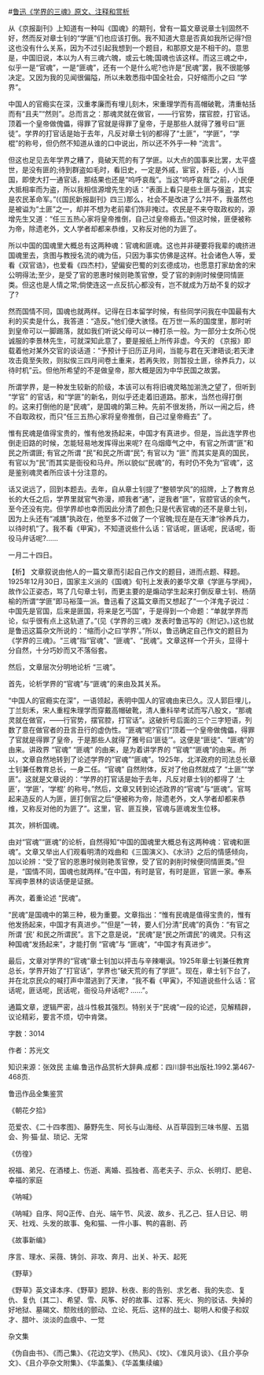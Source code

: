 #[鲁迅《学界的三魂》原文、注释和赏析](https://www.vrrw.net/wx/9556.html)

从《京报副刊》上知道有一种叫《国魂》的期刊，曾有一篇文章说章士钊固然不好，然而反对章士钊的“学匪”们也应该打倒。我不知道大意是否真如我所记得?但这也没有什么关系，因为不过引起我想到一个题目，和那原文是不相干的。意思是，中国旧说，本以为人有三魂六魄，或云七魄;国魂也该这样。而这三魂之中，似乎一是“官魂”，一是“匪魂”，还有一个是什么呢?也许是“民魂”罢，我不很能够决定。又因为我的见闻很偏隘，所以未敢悉指中国全社会，只好缩而小之曰 “学界”。

中国人的官瘾实在深，汉重孝廉而有埋儿刻木，宋重理学而有高帽破靴，清重帖括而有“且夫”“然则”。总而言之：那魂灵就在做官，——行官势，摆官腔，打官话。顶着一个皇帝做傀儡，得罪了官就是得罪了皇帝，于是那些人就得了雅号曰“匪徒”。学界的打官话是始于去年，凡反对章士钊的都得了“土匪”，“学匪”，“学棍”的称号，但仍然不知道从谁的口中说出，所以还不外乎一种 “流言”。

但这也足见去年学界之糟了，竟破天荒的有了学匪。以大点的国事来比罢，太平盛世，是没有匪的;待到群盗如毛时，看旧史，一定是外戚，宦官，奸臣，小人当国，即使大打一通官话，那结果也还是“呜呼哀哉”。当这“呜呼哀哉”之前，小民便大抵相率而为盗，所以我相信源增先生的话：“表面上看只是些土匪与强盗，其实是农民革命军。”(《国民新报副刊》四三)那么，社会不是改进了么?并不，我虽然也是被谥为“土匪”之一，却并不想为老前辈们饰非掩过。农民是不来夺取政权的，源增先生又道：“任三五热心家将皇帝推倒，自己过皇帝瘾去。”但这时候，匪便被称为帝，除遗老外，文人学者却都来恭维，又称反对他的为匪了。

所以中国的国魂里大概总有这两种魂：官魂和匪魂。这也并非硬要将我辈的魂挤进国魂里去，贪图与教授名流的魂为伍，只因为事实仿佛是这样。社会诸色人等，爱看《双官诰》，也爱看《四杰村》，望偏安巴蜀的刘玄德成功，也愿意打家劫舍的宋公明得法;至少，是受了官的恩惠时候则艳羡官僚，受了官的剥削时候便同情匪类。但这也是人情之常;倘使连这一点反抗心都没有，岂不就成为万劫不复的奴才了?

然而国情不同，国魂也就两样。记得在日本留学时候，有些同学问我在中国最有大利的买卖是什么，我答道：“造反。”他们便大骇怪。在万世一系的国度里，那时听到皇帝可以一脚踢落，就如我们听说父母可以一棒打杀一般。为一部分士女所心悦诚服的李景林先生，可就深知此意了，要是报纸上所传非虚。今天的 《京报》即载着他对某外交官的谈话道：“予预计于旧历正月间，当能与君在天津晤谈;若天津攻击竟至失败，则拟俟三四月间卷土重来，若再失败，则暂投土匪，徐养兵力，以待时机”云。但他所希望的不是做皇帝，那大概是因为中华民国之故罢。

所谓学界，是一种发生较新的阶级，本该可以有将旧魂灵略加湔洗之望了，但听到 “学官” 的官话，和“学匪”的新名，则似乎还走着旧道路。那末，当然也得打倒的。这来打倒他的是“民魂”，是国魂的第三种。先前不很发扬，所以一闹之后，终不自取政权，而只“任三五热心家将皇帝推倒，自己过皇帝瘾去” 了。

惟有民魂是值得宝贵的，惟有他发扬起来，中国才有真进步。但是，当此连学界也倒走旧路的时候，怎能轻易地发挥得出来呢? 在乌烟瘴气之中，有官之所谓“匪”和民之所谓匪; 有官之所谓 “民”和民之所谓“民”; 有官以为 “匪” 而其实是真的国民，有官以为“民”而其实是衙役和马弁。所以貌似“民魂”的，有时仍不免为“官魂”，这是鉴别魂灵者所应该十分注意的。

话又说远了，回到本题去。去年，自从章士钊提了“整顿学风”的招牌，上了教育总长的大任之后，学界里就官气弥漫，顺我者“通”，逆我者“匪”，官腔官话的余气，至今还没有完。但学界却也幸而因此分清了颜色;只是代表官魂的还不是章士钊，因为上头还有“减膳”执政在，他至多不过做了一个官魄;现在是在天津“徐养兵力，以待时机”了。我不看《甲寅》，不知道说些什么话：官话呢，匪话呢，民话呢，衙役马弁话呢?……

一月二十四日。



【析】 文章叙说由他人的一篇文章而引起自己作文的题目，进而点题、释题。1925年12月30日，国家主义派的《国魂》旬刊上发表的姜华文章《学匪与学阀》，故作公正姿态，骂了几句章士钊，而更主要的是煽动学生起来打倒反章士钊、杨荫榆的所谓“学匪”即马裕藻一派。鲁迅看了这篇文章而又想起了“一个洋鬼子说过：中国先是官国，后来是匪国，将来是乞丐国”，于是得到一个命题：“单就学界而论，似乎很有点上这轨道了。”(见《学界的三魂》发表时鲁迅写的《附记》。)这也就是鲁迅这篇杂文所说的：“缩而小之曰‘学界’。”所以，鲁迅确定自己作文的题目为《学界的三魂》。“三魂”指“官魂”、“匪魂”、“民魂”。文章这样一个开头，显得十分自然，十分巧妙而又不落俗套。

然后，文章层次分明地论析 “三魂”。

首先，论析学界的“官魂”与“匪魂”的来由及其关系。

“中国人的官瘾实在深”，一语领起，表明中国人的官魂由来已久。汉人郭巨埋儿，丁兰刻禾，宋人重程朱理学而穿戴高帽破靴，清人重科举考试而写八股文，“那魂灵就在做官，——行官势，摆官腔，打官话”。这破折号后面的三个三字短语，列数了意在做官者的丑言丑行的虚伪性。“匪魂”呢?官们“顶着一个皇帝做傀儡，得罪了官就是得罪了皇帝，于是那些人就得了雅号曰‘匪徒’”。这便是“匪徒”、“匪魂”的由来。讲政界 “官魂” “匪魂” 的由来，是为着讲学界的 “官魂”“匪魂”的由来。所以，文章自然地转到了论述学界的“官魂”“匪魂”。1925年，北洋政府的司法总长章士钊兼任教育总长，一身二任。“官魂” 自然附体，反对了他自然就成了 “土匪”“学匪”。这就是文章说的：“学界的打官话是始于去年，凡反对章士钊的都得了 ‘土匪’，‘学匪’，‘学棍’ 的称号。”然后，文章又转到论述政界的“官魂”与“匪魂”。官骂起来造反的人为匪，匪打倒官之后“便被称为帝，除遗老外，文人学者却都来恭维，又称反对他的为匪了”。这里，官、匪互换，官魂与匪魂发生位移。

其次，辨析国魂。

由对“官魂”“匪魂”的论析，自然得知“中国的国魂里大概总有这两种魂：官魂和匪魂”。文章又举出人们观看明清的戏曲和《三国演义》、《水浒》之后的情感倾向，加以论辨：“受了官的恩惠时候则艳羡官僚，受了官的剥削时候便同情匪类。”但是，“国情不同，国魂也就两样。”在中国，有时是官，有时是匪，官匪一家。奉系军阀李景林的谈话便是证据。

再次，着重论述 “民魂”。

“民魂”是国魂中的第三种，极为重要。文章指出：“惟有民魂是值得宝贵的，惟有他发扬起来，中国才有真进步。”“但是”一转，要人们分清“民魂”的真伪：“有官之所谓 ‘民’ 和民之所谓民”。言下之意是说，“民魂”是“民之所谓民”的魂灵。只有这种国魂“发扬起来”，才能打倒 “官魂”与 “匪魂”，“中国才有真进步”。

最后，文章对学界的“官魂”章士钊加以抨击与辛辣嘲讽。1925年章士钊兼任教育总长，学界开始了“打官话”，学界也“破天荒的有了学匪”。现在，章士钊下台了，并在北京民众的喊打声中潜逃到了天津，“我不看《甲寅》，不知道说些什么话：官话呢，匪话呢，民话呢，衙役马弁话呢? ……”。

通篇文章，逻辑严密，战斗性极其强烈。特别关于“民魂”一段的论述，见解精辟，议论精彩，要言不烦，切中肯綮。

字数：3014

作者：苏光文

知识来源：张效民 主编.鲁迅作品赏析大辞典.成都：四川辞书出版社.1992.第467-468页.

鲁迅作品全集鉴赏

《朝花夕拾》

范爱农、《二十四孝图》、藤野先生、阿长与山海经、从百草园到三味书屋、五猖会、狗·猫·鼠、琐记、无常

《仿徨》

祝福、弟兄、在酒楼上、伤逝、离婚、孤独者、高老夫子、示众、长明灯、肥皂、幸福的家庭

《呐喊》

《呐喊》自序、阿Q正传、白光、端午节、风波、故乡、孔乙己、狂人日记、明天、社戏、头发的故事、兔和猫、一件小事、鸭的喜剧、药

《故事新编》

序言、理水、采薇、铸剑、非攻、奔月、出关、补天、起死

《野草》

《野草》英文译本序、《野草》题辞、秋夜、影的告别、求乞者、我的失恋、复仇、复仇〔其二〕、希望、雪、风筝、好的故事、过客、死火、狗的驳诘、失掉的好地狱、墓碣文、颓败线的颤动、立论、死后、这样的战士、聪明人和傻子和奴才、腊叶、淡淡的血痕中、一觉

杂文集

《伪自由书》、《而己集》、《花边文学》、《热风》、《坟》、《准风月谈》、《且介亭杂文》、《且介亭杂文附集》、《华盖集》、《华盖集续编》

